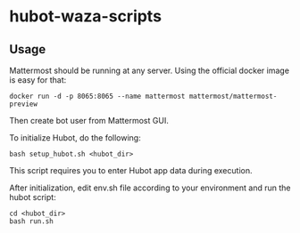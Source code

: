 # hubot-waza-scripts

## Usage
Mattermost should be running at any server. Using the official docker image is easy for that:
```
docker run -d -p 8065:8065 --name mattermost mattermost/mattermost-preview
```
Then create bot user from Mattermost GUI.

To initialize Hubot, do the following:
```
bash setup_hubot.sh <hubot_dir>
```
This script requires you to enter Hubot app data during execution.

After initialization, edit env.sh file according to your environment and run the hubot script:
```
cd <hubot_dir>
bash run.sh
```
